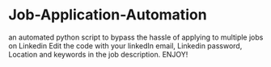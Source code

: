 # Job-Application-Automation
an automated python script to bypass the hassle of applying to multiple jobs on Linkedin
Edit the code with your linkedIn email, Linkedin password, Location and keywords in the job description.
ENJOY!

